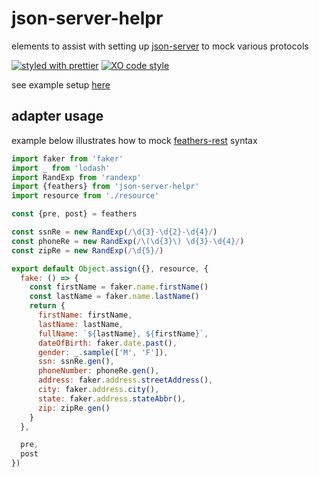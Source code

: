 # json-server-helpr

elements to assist with setting up [json-server](https://github.com/typicode/json-server) to mock various protocols

[![styled with prettier](https://img.shields.io/badge/styled_with-prettier-ff69b4.svg)](https://github.com/prettier/prettier)
[![XO code style](https://img.shields.io/badge/code_style-XO-5ed9c7.svg)](https://github.com/sindresorhus/xo)

see example setup [here](./test/fixtures/mock-server)

## adapter usage

example below illustrates how to mock [feathers-rest](https://github.com/feathersjs/feathers-rest) syntax

```js
import faker from 'faker'
import _ from 'lodash'
import RandExp from 'randexp'
import {feathers} from 'json-server-helpr'
import resource from './resource'

const {pre, post} = feathers

const ssnRe = new RandExp(/\d{3}-\d{2}-\d{4}/)
const phoneRe = new RandExp(/\(\d{3}\) \d{3}-\d{4}/)
const zipRe = new RandExp(/\d{5}/)

export default Object.assign({}, resource, {
  fake: () => {
    const firstName = faker.name.firstName()
    const lastName = faker.name.lastName()
    return {
      firstName: firstName,
      lastName: lastName,
      fullName: `${lastName}, ${firstName}`,
      dateOfBirth: faker.date.past(),
      gender: _.sample(['M', 'F']),
      ssn: ssnRe.gen(),
      phoneNumber: phoneRe.gen(),
      address: faker.address.streetAddress(),
      city: faker.address.city(),
      state: faker.address.stateAbbr(),
      zip: zipRe.gen()
    }
  },

  pre,
  post
})
```
